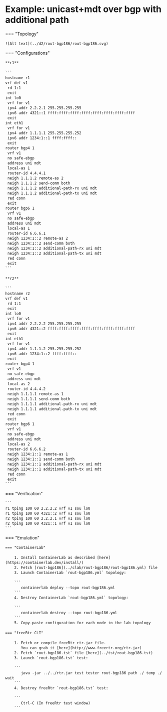 # Example: unicast+mdt over bgp with additional path

=== "Topology"

    ![Alt text](../d2/rout-bgp186/rout-bgp186.svg)

=== "Configurations"

    **r1**

    ```
    hostname r1
    vrf def v1
     rd 1:1
     exit
    int lo0
     vrf for v1
     ipv4 addr 2.2.2.1 255.255.255.255
     ipv6 addr 4321::1 ffff:ffff:ffff:ffff:ffff:ffff:ffff:ffff
     exit
    int eth1
     vrf for v1
     ipv4 addr 1.1.1.1 255.255.255.252
     ipv6 addr 1234:1::1 ffff:ffff::
     exit
    router bgp4 1
     vrf v1
     no safe-ebgp
     address uni mdt
     local-as 1
     router-id 4.4.4.1
     neigh 1.1.1.2 remote-as 2
     neigh 1.1.1.2 send-comm both
     neigh 1.1.1.2 additional-path-rx uni mdt
     neigh 1.1.1.2 additional-path-tx uni mdt
     red conn
     exit
    router bgp6 1
     vrf v1
     no safe-ebgp
     address uni mdt
     local-as 1
     router-id 6.6.6.1
     neigh 1234:1::2 remote-as 2
     neigh 1234:1::2 send-comm both
     neigh 1234:1::2 additional-path-rx uni mdt
     neigh 1234:1::2 additional-path-tx uni mdt
     red conn
     exit
    ```

    **r2**

    ```
    hostname r2
    vrf def v1
     rd 1:1
     exit
    int lo0
     vrf for v1
     ipv4 addr 2.2.2.2 255.255.255.255
     ipv6 addr 4321::2 ffff:ffff:ffff:ffff:ffff:ffff:ffff:ffff
     exit
    int eth1
     vrf for v1
     ipv4 addr 1.1.1.2 255.255.255.252
     ipv6 addr 1234:1::2 ffff:ffff::
     exit
    router bgp4 1
     vrf v1
     no safe-ebgp
     address uni mdt
     local-as 2
     router-id 4.4.4.2
     neigh 1.1.1.1 remote-as 1
     neigh 1.1.1.1 send-comm both
     neigh 1.1.1.1 additional-path-rx uni mdt
     neigh 1.1.1.1 additional-path-tx uni mdt
     red conn
     exit
    router bgp6 1
     vrf v1
     no safe-ebgp
     address uni mdt
     local-as 2
     router-id 6.6.6.2
     neigh 1234:1::1 remote-as 1
     neigh 1234:1::1 send-comm both
     neigh 1234:1::1 additional-path-rx uni mdt
     neigh 1234:1::1 additional-path-tx uni mdt
     red conn
     exit
    ```

=== "Verification"

    ```
    r1 tping 100 60 2.2.2.2 vrf v1 sou lo0
    r1 tping 100 60 4321::2 vrf v1 sou lo0
    r2 tping 100 60 2.2.2.1 vrf v1 sou lo0
    r2 tping 100 60 4321::1 vrf v1 sou lo0
    ```

=== "Emulation"

    === "ContainerLab"

        1. Install ContainerLab as described [here](https://containerlab.dev/install/)  
        2. Fetch [rout-bgp186](../clab/rout-bgp186/rout-bgp186.yml) file  
        3. Launch ContainerLab `rout-bgp186.yml` topology:  

        ```
           containerlab deploy --topo rout-bgp186.yml  
        ```
        4. Destroy ContainerLab `rout-bgp186.yml` topology:  

        ```
           containerlab destroy --topo rout-bgp186.yml  
        ```
        5. Copy-paste configuration for each node in the lab topology

    === "freeRtr CLI"

        1. Fetch or compile freeRtr rtr.jar file.  
           You can grab it [here](http://www.freertr.org/rtr.jar)  
        2. Fetch `rout-bgp186.tst` file [here](../tst/rout-bgp186.tst)  
        3. Launch `rout-bgp186.tst` test:  

        ```
           java -jar ../../rtr.jar test tester rout-bgp186 path ./ temp ./ wait
        ```
        4. Destroy freeRtr `rout-bgp186.tst` test:  

        ```
           Ctrl-C (In freeRtr test window)
        ```

